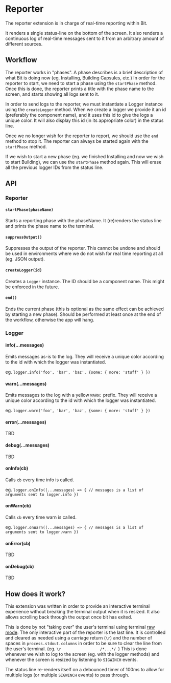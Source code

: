 # Reporter
The reporter extension is in charge of real-time reporting within Bit.

It renders a single status-line on the bottom of the screen.
It also renders a continuous log of real-time messages sent to it from an arbitrary amount of different sources.

## Workflow
The reporter works in "phases". A phase describes is a brief description of what Bit is doing now (eg. Installing, Building Capsules, etc.)
In order for the reporter to start, we need to start a phase using the `startPhase` method. Once this is done, the reporter prints a title
with the phase name to the screen, and starts showing all logs sent to it.

In order to send logs to the reporter, we must instantiate a Logger instance using the `createLogger` method.
When we create a logger we provide it an id (preferably the component name), and it uses this id to give the logs a unique color.
It will also display this id (in its appropriate color) in the status line.

Once we no longer wish for the reporter to report, we should use the `end` method to stop it.
The reporter can always be started again with the `startPhase` method.

If we wish to start a new phase (eg. we finished Installing and now we wish to start Building), we can use the `startPhase` method again.
This will erase all the previous logger IDs from the status line.

## API

### Reporter

#### `startPhase(phaseName)`
Starts a reporting phase with the phaseName. It (re)renders the status line and prints the phase name to the terminal.
#### `suppressOutput()`
Suppresses the output of the reporter. This cannot be undone and should be used in environments where we do not wish for real time reporting at all (eg. JSON output).
#### `createLogger(id)`
Creates a `Logger` instance. The ID should be a component name. This might be enforced in the future.
#### `end()`
Ends the current phase (this is optional as the same effect can be achieved by starting a new phase). Should be performed at least once at the end of the workflow,
otherwise the app will hang.

### Logger
#### info(...messages)
Emits messages as-is to the log. They will receive a unique color according to the id with which the logger was instantiated.

eg. `logger.info('foo', 'bar', 'baz', {some: { more: 'stuff' } })`
#### warn(...messages)
Emits messages to the log with a yellow `WARN:` prefix. They will receive a unique color according to the id with which the logger was instantiated.

eg. `logger.warn('foo', 'bar', 'baz', {some: { more: 'stuff' } })`
#### error(...messages)
TBD
#### debug(...messages)
TBD
#### onInfo(cb)
Calls `cb` every time info is called.

eg. `logger.onInfo((...messages) => {
  // messages is a list of arguments sent to logger.info
})`
#### onWarn(cb)
Calls `cb` every time warn is called.

eg. `logger.onWarn((...messages) => {
  // messages is a list of arguments sent to logger.warn
})`
#### onError(cb)
TBD
#### onDebug(cb)
TBD

## How does it work?
This extension was written in order to provide an interactive terminal experience without breaking the terminal output when it is resized.
It also allows scrolling back through the output once bit has exited.

This is done by not "taking over" the user's terminal using terminal [raw mode](https://en.wikipedia.org/wiki/Terminal_mode).
The only interactive part of the reporter is the last line. It is controlled and cleared as needed using a carriage return (`\r`) and the number of
spaces in `process.stdout.columns` in order to be sure to clear the line from the user's terminal. (eg. `\r                 /*...*/ `)
This is done whenever we wish to log to the screen (eg. with the logger methods) and whenever the screen is resized by listening to `SIGWINCH` events.

The status line re-renders itself on a debounced timer of 100ms to allow for multiple logs (or multiple `SIGWINCH` events) to pass through.
